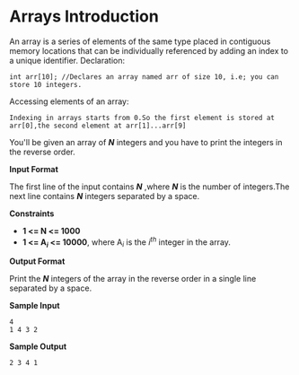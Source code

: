 # Arrays Introduction

An array is a series of elements of the same type placed in contiguous memory locations that can be
individually referenced by adding an index to a unique identifier.
Declaration:

```
int arr[10]; //Declares an array named arr of size 10, i.e; you can store 10 integers.
```

Accessing elements of an array:

```
Indexing in arrays starts from 0.So the first element is stored at arr[0],the second element at arr[1]...arr[9]
```
You'll be given an array of **_N_** integers and you have to print the integers in the reverse order.

**Input Format**

The first line of the input contains **_N_** ,where  **_N_** is the number of integers.The next line contains **_N_** integers
separated by a space.

**Constraints**

- **1 <= N <= 1000**
- **1 <= A<sub>_i_</sub> <= 10000**, where A<sub>_i_</sub>  is the _i_<sup>_th_</sup> integer in the array.

**Output Format**

Print the **_N_** integers of the array in the reverse order in a single line separated by a space.

**Sample Input**

```
4
1 4 3 2
```
**Sample Output**

```
2 3 4 1
```

